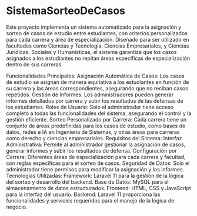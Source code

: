 # SistemaSorteoDeCasos
Este proyecto implementa un sistema automatizado para la asignación y sorteo de casos de estudio entre estudiantes, con criterios personalizados para cada carrera y área de especialización. Diseñado para ser utilizado en facultades como Ciencias y Tecnología, Ciencias Empresariales, y Ciencias Jurídicas, Sociales y Humanísticas, el sistema garantiza que los casos asignados a los estudiantes no repitan áreas específicas de especialización dentro de sus carreras.

Funcionalidades Principales:
Asignación Automática de Casos: Los casos de estudio se asignan de manera equitativa a los estudiantes en función de su carrera y las áreas correspondientes, asegurando que no reciban casos repetidos.
Gestión de Informes: Los administradores pueden generar informes detallados por carrera y subir los resultados de las defensas de los estudiantes.
Roles de Usuario: Solo el administrador tiene acceso completo a todas las funcionalidades del sistema, asegurando el control y la gestión eficiente.
Sorteo Personalizado por Carrera: Cada carrera tiene un conjunto de áreas predefinidas para los casos de estudio, como bases de datos, redes e IA en Ingeniería de Sistemas, y otras áreas para carreras como derecho y ciencias empresariales.
Requisitos del Sistema:
Interfaz Administrativa: Permite al administrador gestionar la asignación de casos, generar informes y subir los resultados de defensa.
Configuración por Carrera: Diferentes áreas de especialización para cada carrera y facultad, con reglas específicas para el sorteo de casos.
Seguridad de Datos: Solo el administrador tiene permisos para modificar la asignación y los informes.
Tecnologías Utilizadas:
Framework: Laravel 11 para la gestión de la lógica del sorteo y desarrollo del backend.
Base de Datos: MySQL para el almacenamiento de datos estructurados.
Frontend: HTML, CSS y JavaScript para la interfaz del usuario.
Backend: Laravel 11 proporciona las funcionalidades y servicios requeridos para el manejo de la lógica de negocio.
